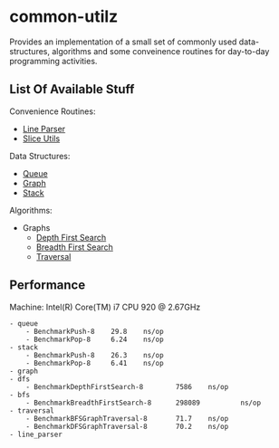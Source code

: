common-utilz
============
Provides an implementation of a small set of commonly used
data-structures, algorithms and some conveinence routines for
day-to-day programming activities.

List Of Available Stuff
-----------------------
Convenience Routines:
  - [Line Parser](http://godoc.org/github.com/anupamk/common-utilz/line_parser)
  - [Slice Utils](http://godoc.org/github.com/anupamk/common-utilz/slice_utils)

Data Structures:
  - [Queue](http://godoc.org/github.com/anupamk/common-utilz/queue)
  - [Graph](http://godoc.org/github.com/anupamk/common-utilz/graph)
  - [Stack](http://godoc.org/github.com/anupamk/common-utilz/stack)

Algorithms:
  - Graphs
      - [Depth First Search](http://godoc.org/github.com/anupamk/common-utilz/graph/dfs)
      - [Breadth First Search](http://godoc.org/github.com/anupamk/common-utilz/graph/bfs)
      - [Traversal](http://godoc.org/github.com/anupamk/common-utilz/graph/traversal)

Performance
-----------
Machine: Intel(R) Core(TM) i7 CPU 920  @ 2.67GHz

```
- queue
    - BenchmarkPush-8    29.8    ns/op
    - BenchmarkPop-8     6.24    ns/op
- stack
    - BenchmarkPush-8    26.3    ns/op
    - BenchmarkPop-8     6.41    ns/op
- graph
- dfs
    - BenchmarkDepthFirstSearch-8        7586    ns/op
- bfs
    - BenchmarkBreadthFirstSearch-8      298089          ns/op
- traversal
    - BenchmarkBFSGraphTraversal-8       71.7    ns/op
    - BenchmarkDFSGraphTraversal-8       70.2    ns/op
- line_parser
```
